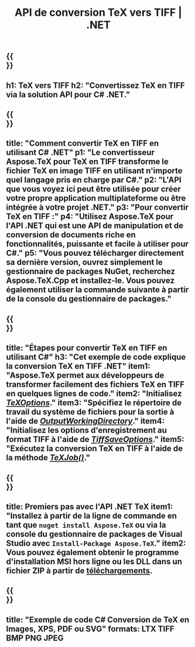 ﻿---
translation: true
template: /_templates/_conversion-child-net.md
title: API de conversion TeX vers TIFF | .NET
description: Fonctionnalité de conversion TeX vers TIFF. Intégrez cette bibliothèque .NET sur site dans votre projet ou utilisez des applications multiplateformes pour convertir TeX en TIFF.
keywords: 'tex vers tiff api net, tex2tiff intègre c #'
url: /net/conversion/tex-to-tiff/
family: tex
platformtag: net
feature: conversion
informat: TEX
outformat: TIFF
otherformats: BMP PNG JPEG PDF SVG XPS
---


{{<section banner>}}
---
h1: TeX vers TIFF
h2: "Convertissez TeX en TIFF via la solution API pour C# .NET."
---

{{<section overview>}}
---
title: "Comment convertir TeX en TIFF en utilisant C# .NET"
p1: "Le convertisseur Aspose.TeX pour TeX en TIFF transforme le fichier TeX en image TIFF en utilisant n'importe quel langage pris en charge par C#."
p2: "L'API que vous voyez ici peut être utilisée pour créer votre propre application multiplateforme ou être intégrée à votre projet .NET."
p3: "Pour convertir TeX en TIFF :"
p4: "Utilisez Aspose.TeX pour l'API .NET qui est une API de manipulation et de conversion de documents riche en fonctionnalités, puissante et facile à utiliser pour C#."
p5: "Vous pouvez télécharger directement sa dernière version, ouvrez simplement le gestionnaire de packages NuGet, recherchez Aspose.TeX.Cpp et installez-le. Vous pouvez également utiliser la commande suivante à partir de la console du gestionnaire de packages."
---

{{<section feature1>}}
---
title: "Étapes pour convertir TeX en TIFF en utilisant C#"
h3: "Cet exemple de code explique la conversion TeX en TIFF .NET"
item1: "Aspose.TeX permet aux développeurs de transformer facilement des fichiers TeX en TIFF en quelques lignes de code."
item2: "Initialisez [*TeXOptions*](https://reference.aspose.com/tex/net/aspose.tex/texoptions/)."
item3: "Spécifiez le répertoire de travail du système de fichiers pour la sortie à l'aide de [*OutputWorkingDirectory*](https://reference.aspose.com/tex/net/aspose.tex/texoptions/outputworkingdirectory/)."
item4: "Initialisez les options d'enregistrement au format TIFF à l'aide de [*TiffSaveOptions*](https://reference.aspose.com/tex/net/aspose.tex.presentation.image/tiffsaveoptions/)."
item5: "Exécutez la conversion TeX en TIFF à l'aide de la méthode [*TeXJob()*](https://reference.aspose.com/tex/net/aspose.tex/texjob/)."
---

{{<section feature2>}}
---
title: Premiers pas avec l'API .NET TeX
item1: "Installez à partir de la ligne de commande en tant que ```nuget install Aspose.TeX``` ou via la console du gestionnaire de packages de Visual Studio avec ```Install-Package Aspose.TeX```."
item2: Vous pouvez également obtenir le programme d'installation MSI hors ligne ou les DLL dans un fichier ZIP à partir de [téléchargements](https://downloads.aspose.com/tex/net).
---

{{<section widget>}}
---
title: "Exemple de code C# Conversion de TeX en Images, XPS, PDF ou SVG"
formats: LTX TIFF BMP PNG JPEG
---